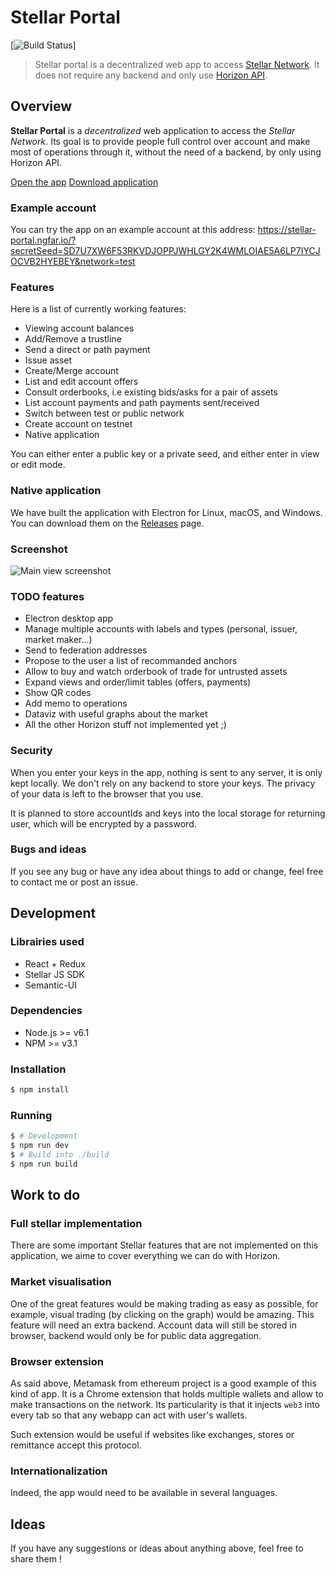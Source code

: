 
# Stellar Portal
[![Build Status](https://travis-ci.org/pakokrew/stellar-portal)]

> Stellar portal is a decentralized web app to access [Stellar Network](https://www.stellar.org). It does not require any backend and only use [Horizon API](https://www.stellar.org/developers/reference).

## Overview

**Stellar Portal** is a *decentralized* web application to access the *Stellar Network*. Its goal is to provide people full control over account and make most of operations through it, without the need of a backend, by only using Horizon API.

[Open the app](https://stellar-portal.ngfar.io)
[Download application](https://github.com/pakokrew/stellar-portal/releases)

### Example account

You can try the app on an example account at this address:
https://stellar-portal.ngfar.io/?secretSeed=SD7U7XW6F53RKVDJOPPJWHLGY2K4WMLOIAE5A6LP7IYCJOCVB2HYEBEY&network=test

### Features

Here is a list of currently working features:

- Viewing account balances
- Add/Remove a trustline
- Send a direct or path payment
- Issue asset
- Create/Merge account
- List and edit account offers
- Consult orderbooks, i.e existing bids/asks for a pair of assets
- List account payments and path payments sent/received
- Switch between test or public network
- Create account on testnet
- Native application

You can either enter a public key or a private seed, and either enter in view or edit mode.

### Native application

We have built the application with Electron for Linux, macOS, and Windows.
You can download them on the [Releases](https://github.com/pakokrew/stellar-portal/releases) page.

### Screenshot

![Main view screenshot](https://github.com/pakokrew/stellar-portal/raw/master/content/assets/images/screen1.jpg)

### TODO features

- Electron desktop app
- Manage multiple accounts with labels and types (personal, issuer, market maker...)
- Send to federation addresses
- Propose to the user a list of recommanded anchors
- Allow to buy and watch orderbook of trade for untrusted assets
- Expand views and order/limit tables (offers, payments)
- Show QR codes
- Add memo to operations
- Dataviz with useful graphs about the market
- All the other Horizon stuff not implemented yet ;)

### Security

When you enter your keys in the app, nothing is sent to any server, it is only kept locally. We don't rely on any backend to store your keys. The privacy of your data is left to the browser that you use.

It is planned to store accountIds and keys into the local storage for returning user, which will be encrypted by a password.

### Bugs and ideas

If you see any bug or have any idea about things to add or change, feel free to contact me or post an issue.

## Development

### Librairies used

- React + Redux
- Stellar JS SDK
- Semantic-UI

### Dependencies

- Node.js >= v6.1
- NPM >= v3.1

### Installation

```bash
$ npm install
```

### Running

```bash
$ # Development
$ npm run dev
$ # Build into ./build
$ npm run build
```

## Work to do

### Full stellar implementation

There are some important Stellar features that are not implemented on this application, we aime to cover everything we can do with Horizon.

### Market visualisation

One of the great features would be making trading as easy as possible, for example, visual trading (by clicking on the graph) would be amazing.
This feature will need an extra backend. Account data will still be stored in browser, backend would only be for public data aggregation.

### Browser extension

As said above, Metamask from ethereum project is a good example of this kind of app.
It is a Chrome extension that holds multiple wallets and allow to make transactions on the network. Its particularity is that it injects `web3` into every tab so that any webapp can act with user's wallets.


Such extension would be useful if websites like exchanges, stores or remittance accept this protocol.

### Internationalization

Indeed, the app would need to be available in several languages.

## Ideas

If you have any suggestions or ideas about anything above, feel free to share them !
